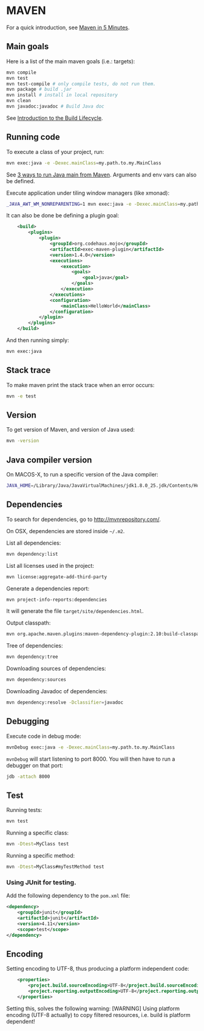 MAVEN
=====

For a quick introduction, see [Maven in 5 Minutes](https://maven.apache.org/guides/getting-started/maven-in-five-minutes.html).

## Main goals

Here is a list of the main maven goals (i.e.: targets):
```bash
mvn compile
mvn test
mvn test-compile # only compile tests, do not run them.
mvn package # build .jar
mvn install # install in local repository
mvn clean
mvn javadoc:javadoc # Build Java doc
```

See [Introduction to the Build Lifecycle](https://maven.apache.org/guides/introduction/introduction-to-the-lifecycle.html).

## Running code

To execute a class of your project, run:
```bash
mvn exec:java -e -Dexec.mainClass=my.path.to.my.MainClass
```
See [3 ways to run Java main from Maven](http://www.vineetmanohar.com/2009/11/3-ways-to-run-java-main-from-maven/).
Arguments and env vars can also be defined.

Execute application under tiling window managers (like xmonad):
```sh
_JAVA_AWT_WM_NONREPARENTING=1 mvn exec:java -e -Dexec.mainClass=my.path.to.my.MainClass
```

It can also be done be defining a plugin goal:
```xml
	<build>
		<plugins>
			<plugin>
				<groupId>org.codehaus.mojo</groupId>
				<artifactId>exec-maven-plugin</artifactId>
				<version>1.4.0</version>
				<executions>
					<execution>
						<goals>
							<goal>java</goal>
						</goals>
					</execution>
				</executions>
				<configuration>
					<mainClass>HelloWorld</mainClass>
				</configuration>
			</plugin>
		</plugins>
	</build>
```
And then running simply:
```bash
mvn exec:java
```

## Stack trace

To make maven print the stack trace when an error occurs:
```bash
mvn -e test
```

## Version

To get version of Maven, and version of Java used:
```bash
mvn -version
```

## Java compiler version

On MACOS-X, to run a specific version of the Java compiler:
```bash
JAVA_HOME=/Library/Java/JavaVirtualMachines/jdk1.8.0_25.jdk/Contents/Home/ mvn ...
```

## Dependencies

To search for dependencies, go to <http://mvnrepository.com/>.

On OSX, dependencies are stored inside `~/.m2`.

List all dependencies:
```bash
mvn dependency:list
```

List all licenses used in the project:
```bash
mvn license:aggregate-add-third-party
```

Generate a dependencies report:
```bash
mvn project-info-reports:dependencies
```
It will generate the file `target/site/dependencies.html`.

Output classpath:
```bash
mvn org.apache.maven.plugins:maven-dependency-plugin:2.10:build-classpath
```

Tree of dependencies:
```bash
mvn dependency:tree
```

Downloading sources of dependencies:
```bash
mvn dependency:sources
```

Downloading Javadoc of dependencies:
```bash
mvn dependency:resolve -Dclassifier=javadoc
```

## Debugging

Execute code in debug mode:
```sh
mvnDebug exec:java -e -Dexec.mainClass=my.path.to.my.MainClass
```
`mvnDebug` will start listening to port 8000. You will then have to run a debugger on that port:
```sh
jdb -attach 8000
```

## Test

Running tests:
```bash
mvn test
```

Running a specific class:
```bash
mvn -Dtest=MyClass test
```

Running a specific method:
```bash
mvn -Dtest=MyClass#myTestMethod test
```

### Using JUnit for testing.

Add the following dependency to the `pom.xml` file:
```xml
<dependency>
	<groupId>junit</groupId>
	<artifactId>junit</artifactId>
	<version>4.11</version>
	<scope>test</scope>
</dependency>
```

## Encoding

Setting encoding to UTF-8, thus producing a platform independent code:
```xml
	<properties>
		<project.build.sourceEncoding>UTF-8</project.build.sourceEncoding>
		<project.reporting.outputEncoding>UTF-8</project.reporting.outputEncoding>
	</properties>
```
Setting this, solves the following warning:
	[WARNING] Using platform encoding (UTF-8 actually) to copy filtered resources, i.e. build is platform dependent!
